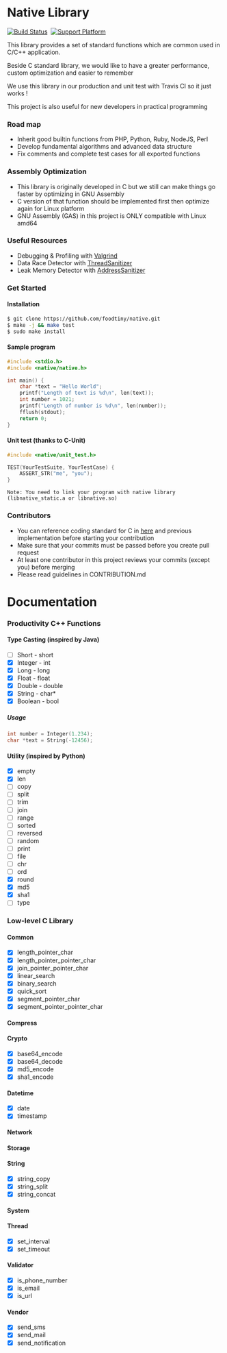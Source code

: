 # Native Library

[![Build Status](https://travis-ci.com/foodtiny/native.svg?token=p64HTBqDyw43Lh5iDLxP&branch=master)](https://travis-ci.com/foodtiny/native)
&nbsp;[![Support Platform](https://img.shields.io/badge/platform-linux%20%7C%20osx-blue.svg)]()

This library provides a set of standard functions which are common used in C/C++ application.

Beside C standard library, we would like to have a greater performance, custom optimization and easier to remember

We use this library in our production and unit test with Travis CI so it just works !

This project is also useful for new developers in practical programming

### Road map
- Inherit good builtin functions from PHP, Python, Ruby, NodeJS, Perl
- Develop fundamental algorithms and advanced data structure
- Fix comments and complete test cases for all exported functions

### Assembly Optimization
- This library is originally developed in C but we still can make things go faster by optimizing in GNU Assembly
- C version of that function should be implemented first then optimize again for Linux platform
- GNU Assembly (GAS) in this project is ONLY compatible with Linux amd64

### Useful Resources
- Debugging & Profiling with [Valgrind](http://valgrind.org/)
- Data Race Detector with [ThreadSanitizer](https://clang.llvm.org/docs/ThreadSanitizer.html)
- Leak Memory Detector with [AddressSanitizer](https://github.com/google/sanitizers/wiki/AddressSanitizer)

### Get Started

#### Installation
```bash
$ git clone https://github.com/foodtiny/native.git
$ make -j && make test
$ sudo make install
```

#### Sample program
```cpp
#include <stdio.h>
#include <native/native.h>

int main() {
    char *text = "Hello World";
    printf("Length of text is %d\n", len(text));
    int number = 1021;
    printf("Length of number is %d\n", len(number));
    fflush(stdout);
    return 0;
}
```

#### Unit test (thanks to C-Unit)
```cpp
#include <native/unit_test.h>

TEST(YourTestSuite, YourTestCase) {
    ASSERT_STR("me", "you");
}
```
```
Note: You need to link your program with native library (libnative_static.a or libnative.so)
```
### Contributors
- You can reference coding standard for C in [here](https://www.gnu.org/prep/standards/html_node/Writing-C.html) and previous implementation before starting your contribution
- Make sure that your commits must be passed before you create pull request
- At least one contributor in this project reviews your commits (except you) before merging
- Please read guidelines in CONTRIBUTION.md


# Documentation

### Productivity C++ Functions

#### Type Casting (inspired by Java)
- [ ] Short - short
- [x] Integer - int
- [x] Long - long
- [x] Float - float
- [x] Double - double
- [x] String - char*
- [x] Boolean - bool

##### Usage
```cpp
int number = Integer(1.234);
char *text = String(-12456);
```

#### Utility (inspired by Python)
- [x] empty
- [x] len
- [ ] copy
- [ ] split
- [ ] trim
- [ ] join
- [ ] range
- [ ] sorted
- [ ] reversed
- [ ] random
- [ ] print
- [ ] file
- [ ] chr
- [ ] ord
- [x] round
- [x] md5
- [x] sha1
- [ ] type

### Low-level C Library
#### Common
- [x] length_pointer_char
- [x] length_pointer_pointer_char
- [x] join_pointer_pointer_char
- [x] linear_search
- [x] binary_search
- [x] quick_sort
- [x] segment_pointer_char
- [x] segment_pointer_pointer_char
#### Compress
#### Crypto
- [x] base64_encode
- [x] base64_decode
- [x] md5_encode
- [x] sha1_encode
#### Datetime
- [x] date
- [x] timestamp
#### Network
#### Storage
#### String
- [x] string_copy
- [x] string_split
- [x] string_concat
#### System
#### Thread
- [x] set_interval
- [x] set_timeout
#### Validator
- [x] is_phone_number
- [x] is_email
- [x] is_url
#### Vendor
- [x] send_sms
- [x] send_mail
- [x] send_notification
